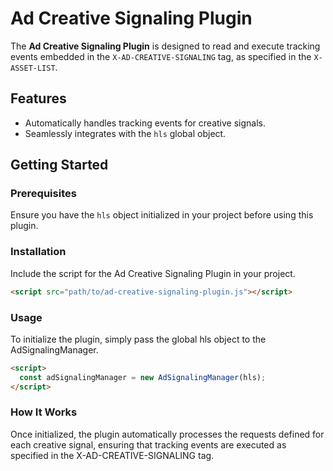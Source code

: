 # Ad Creative Signaling Plugin

The **Ad Creative Signaling Plugin** is designed to read and execute tracking events embedded in the `X-AD-CREATIVE-SIGNALING` tag, as specified in the `X-ASSET-LIST`.

## Features
- Automatically handles tracking events for creative signals.
- Seamlessly integrates with the `hls` global object.

## Getting Started

### Prerequisites
Ensure you have the `hls` object initialized in your project before using this plugin.

### Installation
Include the script for the Ad Creative Signaling Plugin in your project.

```html
<script src="path/to/ad-creative-signaling-plugin.js"></script>
```

### Usage
To initialize the plugin, simply pass the global hls object to the AdSignalingManager.

```html
<script>
  const adSignalingManager = new AdSignalingManager(hls);
</script>
```

### How It Works
Once initialized, the plugin automatically processes the requests defined for each creative signal, ensuring that tracking events are executed as specified in the X-AD-CREATIVE-SIGNALING tag.